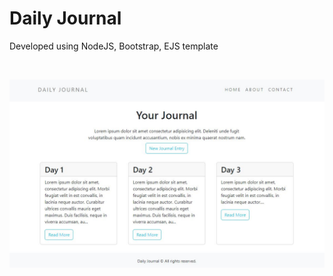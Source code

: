 # Daily Journal

Developed using NodeJS, Bootstrap, EJS template

<br>
<p align="center">
  <img src="screenshot.jpg?raw=true" alt="Screenshot of the App"/>
</p>
